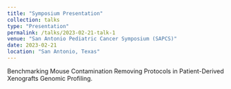 ```yaml
---
title: "Symposium Presentation"
collection: talks
type: "Presentation"
permalink: /talks/2023-02-21-talk-1
venue: "San Antonio Pediatric Cancer Symposium (SAPCS)"
date: 2023-02-21
location: "San Antonio, Texas"
---
```


Benchmarking Mouse Contamination Removing Protocols in Patient-Derived Xenografts Genomic Profiling.
